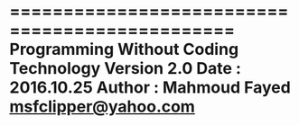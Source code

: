 ===============================================
Programming Without Coding Technology 
Version 2.0
Date : 2016.10.25
Author : Mahmoud Fayed <msfclipper@yahoo.com>
===============================================